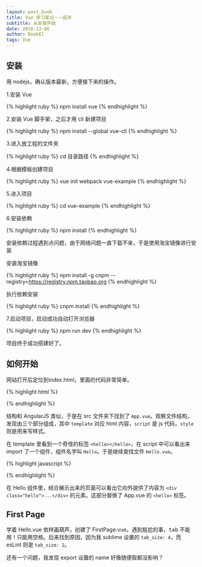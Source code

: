 ```yaml
---
layout: post_book
title: Vue 学习笔记－－起步
subtitle: 从安装开始
date: 2016-12-06
author: BookEl
tags: Vue
---
```


## 安装

用 nodejs，确认版本最新，方便接下来的操作。

1.安装 Vue

{% highlight ruby %}
npm install vue
{% endhighlight %}

2.安装 Vue 脚手架，之后才用 cli 新建项目

{% highlight ruby %}
npm install --global vue-cli
{% endhighlight %}

3.进入放工程的文件夹

{% highlight ruby %}
cd 目录路径
{% endhighlight %}

4.根据模板创建项目

{% highlight ruby %}
vue init webpack vue-example
{% endhighlight %}

5.进入项目

{% highlight ruby %}
cd vue-example
{% endhighlight %}

6.安装依赖

{% highlight ruby %}
npm install
{% endhighlight %}

安装依赖过程遇到点问题，由于网络问题一直下载不来，于是使用淘宝镜像进行安装

安装淘宝镜像

{% highlight ruby %}
npm install -g cnpm --registry=https://registry.npm.taobao.org
{% endhighlight %}

执行依赖安装

{% highlight ruby %}
cnpm install
{% endhighlight %}

7.启动项目，启动成功自动打开浏览器

{% highlight ruby %}
npm run dev
{% endhighlight %}

项目终于成功搭建好了。

## 如何开始

网站打开后定位到index.html，里面的代码非常简单。

{% highlight html %}
<!DOCTYPE html>
<html>
  <head>
    <meta charset="utf-8">
    <title>vue-example</title>
  </head>
  <body>
    <div id="app"></div>
    <!-- built files will be auto injected -->
  </body>
</html>
{% endhighlight %}

结构和 AngularJS 类似，于是在 src 文件夹下找到了 `App.vue`。观察文件结构，发现由三个部分组成，其中 `template` 对应 html 内容，`script` 是 js 代码，`style` 则是用来写样式。

在 template 里看到一个奇怪的标签 `<hello></hello>`，在 script 中可以看出来 import 了一个组件，组件名字叫 `Hello`。于是继续查找文件 `Hello.vue`。

{% highlight javascript %}
<script>
export default {
  name: 'hello',
  data () {
    return {
      msg: 'Welcome to Your Vue.js App'
    }
  }
}
</script>
{% endhighlight %}

在 Hello 组件里，结合展示出来的页面可以看出它向外提供了内容为 `<div class="hello">...</div>` 的元素。这部分替换了 App.vue 的 `<hello>` 标签。

## First Page

学着 Hello.vue 依样画葫芦，创建了 FirstPage.vue。遇到尴尬的事，<kbd>tab</kbd> 不能用！只能用空格。后来找到原因，因为我 sublime 设置的 `tab_size: 4`，而 esLint 则是 `tab_size: 2`。

还有一个问题，我发现 export 设置的 name 好像随便取都没影响？




